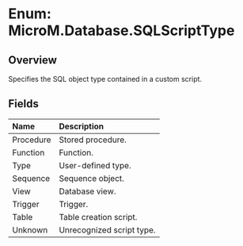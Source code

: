 # Enum: MicroM.Database.SQLScriptType

## Overview
Specifies the SQL object type contained in a custom script.

## Fields
| Name | Description |
|:--|:--|
| Procedure | Stored procedure. |
| Function | Function. |
| Type | User-defined type. |
| Sequence | Sequence object. |
| View | Database view. |
| Trigger | Trigger. |
| Table | Table creation script. |
| Unknown | Unrecognized script type. |

